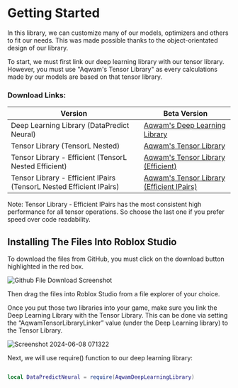 # Getting Started

In this library, we can customize many of our models, optimizers and others to fit our needs. This was made possible thanks to the object-orientated design of our library.

To start, we must first link our deep learning library with our tensor library. However, you must use "Aqwam's Tensor Library" as every calculations made by our models are based on that tensor library.

### Download Links:

| Version                                                                 | Beta Version                                                                                                                                               |
|-------------------------------------------------------------------------|------------------------------------------------------------------------------------------------------------------------------------------------------------|
| Deep Learning Library (DataPredict Neural)                              | [Aqwam's Deep Learning Library](https://github.com/AqwamCreates/DataPredict-Neural/blob/main/module_scripts/AqwamDeepLearningLibrary.rbxm)                 |
| Tensor Library (TensorL Nested)                                         | [Aqwam's Tensor Library](https://github.com/AqwamCreates/TensorL/blob/main/TensorL_Table_Nested.lua)                                                       |
| Tensor Library - Efficient (TensorL Nested Efficient)                   | [Aqwam's Tensor Library (Efficient)](https://github.com/AqwamCreates/TensorL/blob/main/TensorL_Table_Nested_Efficient.lua)                                 |
| Tensor Library - Efficient IPairs (TensorL Nested Efficient IPairs)     | [Aqwam's Tensor Library (Efficient IPairs)](https://github.com/AqwamCreates/TensorL/blob/main/TensorL_Table_Nested_Efficient_IPairs.lua)                   |

Note: Tensor Library - Efficient IPairs has the most consistent high performance for all tensor operations. So choose the last one if you prefer speed over code readability.

## Installing The Files Into Roblox Studio

To download the files from GitHub, you must click on the download button highlighted in the red box.

![Github File Download Screenshot](https://github.com/AqwamCreates/DataPredict/assets/67371914/b921d568-81b9-4f47-8a96-e0ab0316a4fe)

Then drag the files into Roblox Studio from a file explorer of your choice.

Once you put those two libraries into your game, make sure you link the Deep Learning Library with the Tensor Library. This can be done via setting the “AqwamTensorLibraryLinker” value (under the Deep Learning library) to the Tensor Library.

![Screenshot 2024-06-08 071322](https://github.com/AqwamCreates/DataPredict-Neural/assets/67371914/c4ccb9b9-4c02-4708-bffd-5959e73d99f0)

Next, we will use require() function to our deep learning library:

```lua

local DataPredictNeural = require(AqwamDeepLearningLibrary) 

```
